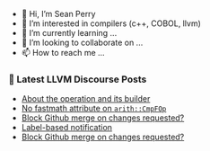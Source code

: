 - 👋 Hi, I’m Sean Perry
- 👀 I’m interested in compilers (c++, COBOL, llvm)
- 🌱 I’m currently learning ...
- 💞️ I’m looking to collaborate on ...
- 📫 How to reach me ...

<!---
s66perry/s66perry is a ✨ special ✨ repository because its `README.md` (this file) appears on your GitHub profile.
You can click the Preview link to take a look at your changes.
--->
### 📕 Latest LLVM Discourse Posts

<!-- DISCOURSE-LLVM:START -->
- [About the operation and its builder](https://discourse.llvm.org/t/about-the-operation-and-its-builder/75414#post_7)
- [No fastmath attribute on `arith::CmpFOp`](https://discourse.llvm.org/t/no-fastmath-attribute-on-arith-cmpfop/67206#post_5)
- [Block Github merge on changes requested?](https://discourse.llvm.org/t/block-github-merge-on-changes-requested/74994?page=2#post_38)
- [Label-based notification](https://discourse.llvm.org/t/label-based-notification/60517#post_8)
- [Block Github merge on changes requested?](https://discourse.llvm.org/t/block-github-merge-on-changes-requested/74994?page=2#post_37)
<!-- DISCOURSE-LLVM:END -->
